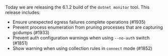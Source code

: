 
Today we are releasing the 6.1.2 build of the `dotnet monitor` tool. This release includes:

- Ensure unexpected egress failures complete operations (#1935)
- Prevent process enumeration from pruning processes that are capturing gcdumps (#1933)
- Prevent auth configuration warnings when using `--no-auth` switch (#1851)
- Show warning when using collection rules in `connect` mode (#1852)
